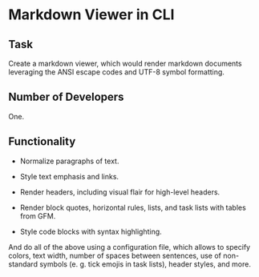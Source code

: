 # Markdown Viewer in CLI


## Task

Create a markdown viewer, which would render markdown documents
leveraging the ANSI escape codes and UTF-8 symbol formatting.


## Number of Developers

One.


## Functionality

 - Normalize paragraphs of text.

 - Style text emphasis and links.

 - Render headers, including visual flair for high-level headers.

 - Render block quotes, horizontal rules, lists, and task lists with
   tables from GFM.

 - Style code blocks with syntax highlighting.

And do all of the above using a configuration file, which allows to
specify colors, text width, number of spaces between sentences, use of
non-standard symbols (e. g. tick emojis in task lists), header styles,
and more.
